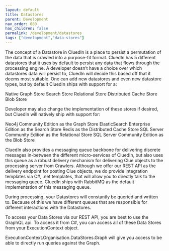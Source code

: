 ```yaml
---
layout: default
title: Datastores
parent: Development
nav_order: 080
has_children: false
permalink: /development/datastores
tags: ["development","data-stores"]
---
```


The concept of a Datastore in CluedIn is a place to persist a permutation of the data that is crawled into a purpose-fit format. CluedIn has 5 different datastores that it uses by default to persist any data that flows through the processing engine. A developer doesn’t have a choice over which datastores data will persist to, CluedIn will decide this based off that it deems most suitable. One can add new datastores and even new datastore types, but by default CluedIn ships with support for a:

Native Graph Store
Search Store
Relational Store
Distributed Cache Store
Blob Store

Developer may also change the implementation of these stores if desired, but CluedIn will natively ship with support for:

Neo4j Community Edition as the Graph Store
ElasticSearch Enterprise Edition as the Search Store
Redis as the Distributed Cache Store
SQL Server Community Edition as the Relational Store
SQL Server Community Edition as the Blob Store

CluedIn also provides a messaging queue backbone for delivering discrete messages in-between the different micro-services of CluedIn, but also uses this queue as a robust delivery mechanism for delivering Clue objects to the processing server from Crawlers. Although we offer our REST API as the delivery endpoint for posting Clue objects, we do provide integration templates via C#, .net templates, that will allow you to directly talk to the messaging queue. CluedIn ships with RabbitMQ as the default implementation of this messaging queue. 

During processing, your Datastores will constantly be queried and written to. Because of this we have different queues that are responsible for different interactions with the Datastores. 

To access your Data Stores via our REST API, you are best to use the GraphQL api. To access it from C#, you can access all of these Data Stores from your ExecutionContext object.

ExecutionContext.Organisation.DataStores.Graph will give you access to be able to directly run queries against the Graph. 